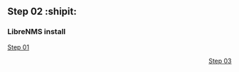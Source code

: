 ## Step 02 :shipit:
### LibreNMS install

<p align="left"><a href="Step_01.md">Step 01</a></p>
<p align="right"><a href="Step_03.md">Step 03</a></p>

